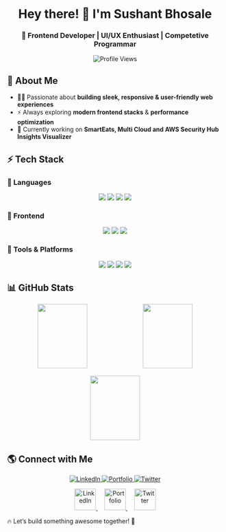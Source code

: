 <!-- Header Section -->
<h1 align="center">Hey there! 👋 I'm Sushant Bhosale</h1>
<h3 align="center">🚀 Frontend Developer | UI/UX Enthusiast | Competetive Programmar</h3>

<p align="center">
  <img src="https://komarev.com/ghpvc/?username=Sushant1805&label=Profile%20Views&color=blue&style=flat" alt="Profile Views">
</p>

<!-- About Section -->
## 🚀 About Me  

- 👨‍💻 Passionate about **building sleek, responsive & user-friendly web experiences**  
- ⚡ Always exploring **modern frontend stacks** & **performance optimization**  
- 🎯 Currently working on **SmartEats, Multi Cloud and AWS Security Hub Insights Visualizer**  

<!-- Tech Stack -->
## ⚡ Tech Stack  

### 🚀 Languages  
<p align="center">
  <img src="https://img.shields.io/badge/JavaScript-F7DF1E?style=for-the-badge&logo=javascript&logoColor=black" />
  <img src="https://img.shields.io/badge/HTML5-E34F26?style=for-the-badge&logo=html5&logoColor=white" />
  <img src="https://img.shields.io/badge/CSS3-1572B6?style=for-the-badge&logo=css3&logoColor=white" />
  <img src="https://img.shields.io/badge/C++-00599C?style=for-the-badge&logo=cplusplus&logoColor=white" />
</p>

### 🎨 Frontend  
<p align="center">
  <img src="https://img.shields.io/badge/React-61DAFB?style=for-the-badge&logo=react&logoColor=black" />
  <img src="https://img.shields.io/badge/Next.js-000000?style=for-the-badge&logo=next.js&logoColor=white" />
  <img src="https://img.shields.io/badge/Tailwind_CSS-38B2AC?style=for-the-badge&logo=tailwind-css&logoColor=white" />
</p>

### 🔧 Tools & Platforms  
<p align="center">
  <img src="https://img.shields.io/badge/Git-F05032?style=for-the-badge&logo=git&logoColor=white" />
  <img src="https://img.shields.io/badge/GitHub-181717?style=for-the-badge&logo=github&logoColor=white" />
  <img src="https://img.shields.io/badge/Vercel-000000?style=for-the-badge&logo=vercel&logoColor=white" />
  <img src="https://img.shields.io/badge/AWS-FF9900?style=for-the-badge&logo=amazonaws&logoColor=white" />
</p>


<!-- GitHub Stats -->
## 📊 GitHub Stats  

<p align="center">
  <img width="48%" height="150px" src="https://github-readme-stats.vercel.app/api?username=Sushant1805&show_icons=true&theme=radical" />
  <img width="48%" height="150px" src="https://github-readme-streak-stats.herokuapp.com/?user=Sushant1805&theme=radical" />
</p>

<p align="center">
  <img width="48%" height="150px" src="https://github-readme-stats.vercel.app/api/top-langs/?username=Sushant1805&layout=compact&theme=radical" />
</p>


<!-- Connect With Me -->
## 🌎 Connect with Me  

<p align="center">
  <a href="https://www.linkedin.com/in/sushant-bhosale-a6542617b/" target="_blank">
    <img src="https://img.shields.io/badge/LinkedIn-0A66C2?style=for-the-badge&logo=linkedin&logoColor=white" alt="LinkedIn" />
  </a>
  <a href="https://sushant-bhosale.netlify.app/" target="_blank">
    <img src="https://img.shields.io/badge/Portfolio-FF5722?style=for-the-badge&logo=react&logoColor=white" alt="Portfolio" />
  </a>
  <a href="https://x.com/Sushant_1805" target="_blank">
    <img src="https://img.shields.io/badge/Twitter-1DA1F2?style=for-the-badge&logo=twitter&logoColor=white" alt="Twitter" />
  </a>
</p>

<!-- Icon Row -->
<p align="center">
  <a href="https://www.linkedin.com/in/sushant-bhosale-a6542617b/" target="_blank">
    <img src="https://cdn.jsdelivr.net/gh/devicons/devicon/icons/linkedin/linkedin-original.svg" width="50" height="50" alt="LinkedIn"/>
  </a>
  &nbsp;&nbsp;&nbsp;
  <a href="https://sushant-bhosale.netlify.app/" target="_blank">
    <img src="https://cdn.jsdelivr.net/gh/devicons/devicon/icons/react/react-original.svg" width="50" height="50" alt="Portfolio"/>
  </a>
  &nbsp;&nbsp;&nbsp;
  <a href="https://x.com/Sushant_1805" target="_blank">
    <img src="https://cdn.jsdelivr.net/gh/devicons/devicon/icons/twitter/twitter-original.svg" width="50" height="50" alt="Twitter"/>
  </a>
</p>


🔥 Let’s build something awesome together! 🚀
